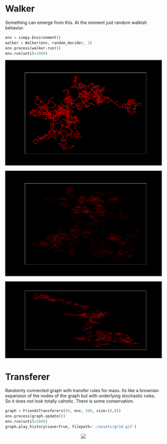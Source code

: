 # Walker

Something can emerge from this. At the moment just random walkish behavior. 

```python
env = simpy.Environment()
walker = Walker(env, random_decider, 3)
env.process(walker.run())
env.run(until=1000)
```


<p align="center">
  <img src="https://github.com/ivanbelenky/pywalker/blob/master/assets/graph_walker.png">
</p>

<p align="center">
  <img src="https://github.com/ivanbelenky/pywalker/blob/master/assets/mediumgraph15K.png">
</p>

<p align="center">
  <img src="https://github.com/ivanbelenky/pywalker/blob/master/assets/supergraph.png">
</p>


# Transferer

Randomly connected graph with transfer rules for mass. Its like a brownian expansion of the nodes of the graph but with underlying stochastic rules. So it does not look totally cahotic. There is some conservation.


```python
graph = FriendsTransferers(49, env, 100, size=(8,8))
env.process(graph.update())
env.run(until=2000)
graph.play_history(save=True, filepath='./assets/grid.gif')
```

<p align="center">
  <img src="https://github.com/ivanbelenky/pywalker/blob/master/assets/grid.gif">
</p>